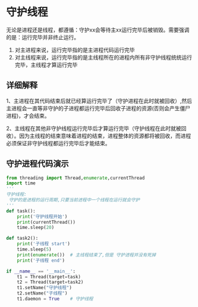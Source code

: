 # 守护线程

无论是进程还是线程，都遵循：守护xx会等待主xx运行完毕后被销毁。需要强调的是：运行完毕并非终止运行。

1. 对主进程来说，运行完毕指的是主进程代码运行完毕
2. 对主线程来说，运行完毕指的是主线程所在的进程内所有非守护线程统统运行完毕，主线程才算运行完毕



## 详细解释


1、主进程在其代码结束后就已经算运行完毕了（守护进程在此时就被回收）,然后主进程会一直等非守护的子进程都运行完毕后回收子进程的资源(否则会产生僵尸进程)，才会结束。

2、主线程在其他非守护线程运行完毕后才算运行完毕（守护线程在此时就被回收）。因为主线程的结束意味着进程的结束，进程整体的资源都将被回收，而进程必须保证非守护线程都运行完毕后才能结束。

## 守护进程代码演示

```python
from threading import Thread,enumerate,currentThread
import time
'''
守护线程:
 守护的是进程的运行周期,只要当前进程中一个线程在运行就会守护
'''
def task():
    print('守护线程开始')
    print(currentThread())
    time.sleep(20)

def task2():
    print('子线程 start')
    time.sleep(5)
    print(enumerate())  # 主线程结束了,但是 守护进程并没有死掉
    print('子线程 end')

if __name__ == '__main__':
    t1 = Thread(target=task)
    t2 = Thread(target=task2)
    t1.setName("守护线程")
    t2.setName("子线程")
    t1.daemon = True    # 守护线程
```